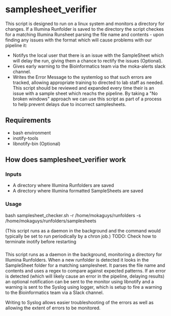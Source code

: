 # samplesheet_verifier

This script is designed to run on a linux system and monitors a directory for changes.  If a Illumina Runfolder is saved to the directory the script checkes for a matching Illumina Runsheet parsing the file name and contents - upon finding any issues with the format which will cause problems with our pipeline it:
* Notifys the local user that there is an issue with the SampleSheet which will delay the run, giving them a chance to rectify the issues (Optional).
* Gives early warning to the Bioinformatics team via the moka-alerts slack channel.
* Writes the Error Message to the systemlog so that such errors are tracked, allowing appropriate training to directed to lab staff as needed.
This script should be reviewed and expanded every time their is an issue with a sample sheet which reachs the pipeline.  By taking a "No broken windows" approach we can use this script as part of a process to help prevent delays due to incorrect samplesheets.

## Requirements
* bash environment
* inotify-tools
* libnotify-bin (Optional)

## How does samplesheet_verifier work
###  Inputs
* A directory where Illumina Runfolders are saved
* A directory where Illumina formatted SampleSheets are saved

### Usage

bash samplesheet_checker.sh -r /home/mokaguys/runfolders -s /home/mokaguys/runfolders/samplesheets

(This script runs as a daemon in the background and the command would typically be set to run periodically by a chron job.) TODO: Check how to terminate inotify before restarting

### 

This script runs as a daemon in the background, monitoring a directory for Illumina Runfolders.  When a new runfolder is detected it looks in the SampleSheet folder for a matching samplesheet.  It parses the file name and contents and uses a regex to compare against expected patterns.  If an error is detected (which will likely cause an error in the pipeline, delaying results) an optional notification can be sent to the monitor using libnotify and a warning is sent to the Syslog using logger, which is setup to fire a warning to the Bioinformatics team via a Slack channel.

Writing to Syslog allows easier troubleshooting of the errors as well as allowing the extent of errors to be monitored.

